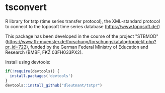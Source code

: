 tsconvert
================

R library for tstp (time series transfer protocol), the XML-standard protocol to connect to the toposoft time series database (<https://www.toposoft.de/>)

This package has been developed in the course of the project "STBMOD" (<https://www.fh-muenster.de/forschung/forschungskatalog/projekt.php?pr_id=722>), funded by the German Federal Ministry of Education and Research (BMBF, FKZ 03FH033PX2).

Install using devtools:

``` r
if(!require(devtools)) {
  install.packages('devtools')
}
devtools::install_github("dleutnant/tstpr")
```

